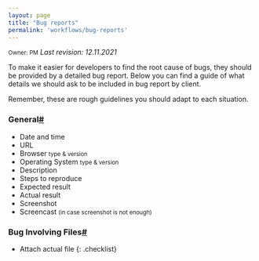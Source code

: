 ```yaml
---
layout: page
title: "Bug reports"
permalink: 'workflows/bug-reports'
---
```

<small class="owner">Owner: PM</small> _Last revision: 12.11.2021_

To make it easier for developers to find the root cause of bugs, they should be provided by a detailed bug report. Below you can find a guide of what details we should ask to be included in bug report by client.

Remember, these are rough guidelines you should adapt to each situation.

### General[#](#general)
- Date and time
- URL
- Browser <small>type & version</small>
- Operating System <small>type & version</small>
- Description
- Steps to reproduce
- Expected result
- Actual result
- Screenshot
- Screencast <small>(in case screenshot is not enough)</small>

### Bug Involving Files[#](#files)
- Attach actual file
{: .checklist}